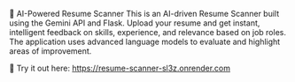 🧠 AI-Powered Resume Scanner
This is an AI-driven Resume Scanner built using the Gemini API and Flask. Upload your resume and get instant, intelligent feedback on skills, experience, and relevance based on job roles. The application uses advanced language models to evaluate and highlight areas of improvement.

🔗 Try it out here: https://resume-scanner-sl3z.onrender.com
